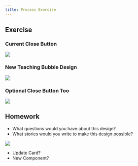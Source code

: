 ```yaml
---
title: Process Exercise
---
```


## Exercise

### Current Close Button

<img src="/img/current_callout.png">

### New Teaching Bubble Design

<img src="/img/new_callout.png">

### Optional Close Button Too

<img src="/img/callout_closebutton.png">

## Homework

- What questions would you have about this design?
- What stories would you write to make this design possible?

<img style="max-width: 100%; height: auto" src="/img/new_design.png">

- Update Card?
- New Component?
